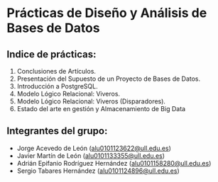 # Prácticas de Diseño y Análisis de Bases de Datos

## Indice de prácticas:
   1. Conclusiones de Artículos.
   2. Presentación del Supuesto de un Proyecto de Bases de Datos.
   3. Introducción a PostgreSQL.
   4. Modelo Lógico Relacional: Viveros.
   5. Modelo Lógico Relacional: Viveros (Disparadores).
   6. Estado del arte en gestión y Almacenamiento de Big Data

## Integrantes del grupo:
   * Jorge Acevedo de León (alu0101123622@ull.edu.es)
   * Javier Martín de León (alu0101133355@ull.edu.es)
   * Adrián Epifanio Rodríguez Hernández (alu0101158280@ull.edu.es)
   * Sergio Tabares Hernández (alu0101124896@ull.edu.es)
